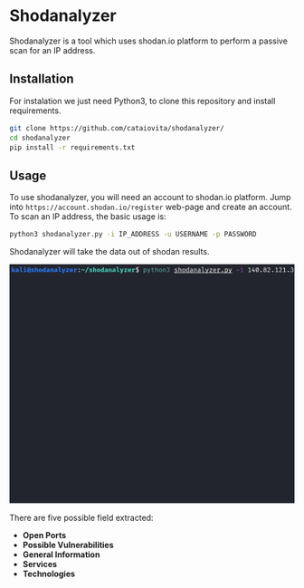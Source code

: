 # Shodanalyzer
Shodanalyzer is a tool which uses shodan.io platform to perform a passive scan for an IP address.

## Installation

For instalation we just need Python3, to clone this repository and install requirements.

```bash
git clone https://github.com/cataiovita/shodanalyzer/
cd shodanalyzer
pip install -r requirements.txt
```

## Usage

To use shodanalyzer, you will need an account to shodan.io platform. Jump into ```https://account.shodan.io/register``` web-page and create an account.
To scan an IP address, the basic usage is:

```bash
python3 shodanalyzer.py -i IP_ADDRESS -u USERNAME -p PASSWORD
```

Shodanalyzer will take the data out of shodan results. 

   ![runshodanalyzer](run_shodanz.gif)

There are five possible field extracted: 
 + **Open Ports**   
 + **Possible Vulnerabilities**
 + **General Information**
 + **Services**
 + **Technologies**
   
